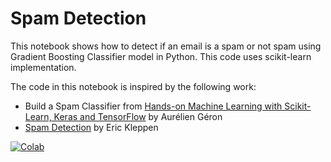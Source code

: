 # Spam Detection

This notebook shows how to detect if an email is a spam or not spam using Gradient Boosting Classifier model in Python. This code uses scikit-learn implementation.

The code in this notebook is inspired by the following work:


*   Build a Spam Classifier from [Hands-on Machine Learning with Scikit-Learn, Keras and TensorFlow](https://www.oreilly.com/library/view/hands-on-machine-learning/9781492032632/) by Aurélien Géron
*   [Spam Detection](https://towardsdatascience.com/3-super-simple-projects-to-learn-natural-language-processing-using-python-8ef74c757cd9#:~:text=Project%202%3A%20Spam%20Detection) by Eric Kleppen

[![Colab](https://colab.research.google.com/assets/colab-badge.svg)](https://colab.research.google.com/drive/1XxlQwo8uL_I0yk55VibCf_DstC-X2G44?usp=sharing)
